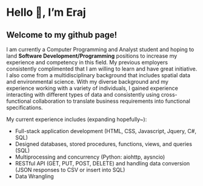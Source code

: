 # Hello 👋, I’m Eraj 
## Welcome to my github page! 

I am currently a Computer Programming and Analyst student and hoping to land **Software Development/Programming** positions to increase my experience and competency in this field. My previous employers consistently complimented that I am willing to learn and have great initiative. I also come from a multidisciplinary background that includes spatial data and environmental science. With my diverse background and my experience working with a variety of individuals, I gained experience interacting with different types of data and consistently using cross-functional collaboration to translate business requirements into functional specifications. 

My current experience includes (expanding hopefully~):
  - Full-stack application development (HTML, CSS, Javascript, Jquery, C#, SQL) 
  - Designed databases, stored procedures, functions, views, and queries (SQL) 
  - Multiprocessing and concurrency (Python: aiohttp, aysncio) 
  - RESTful API (GET, PUT, POST, DELETE) and handling data conversion (JSON responses to CSV or insert into SQL) 
  - Data Wrangling

